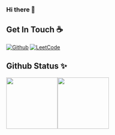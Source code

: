### Hi there 👋

<!--
**XiaoYuanJW/XiaoYuanJW** is a ✨ _special_ ✨ repository because its `README.md` (this file) appears on your GitHub profile.

Here are some ideas to get you started:

- 🔭 I’m currently working on ...
- 🌱 I’m currently learning ...
- 👯 I’m looking to collaborate on ...
- 🤔 I’m looking for help with ...
- 💬 Ask me about ...
- 📫 How to reach me: ...
- 😄 Pronouns: ...
- ⚡ Fun fact: ...
-->

## Get In Touch ☕
[![Github](https://img.shields.io/badge/-Github-000?style=flat&logo=Github&logoColor=white)](https://github.com/XiaoYuanJW)
[![LeetCode](https://img.shields.io/badge/-LeetCode-c14438?style=flat&logo=leetCode&link=https://github.com/hritik5102)](https://leetcode.cn/u/xiaoyuanjw/)


<!-- ![GitHub followers](https://img.shields.io/github/followers/xiaoYuanJW)
![GitHub User's stars](https://img.shields.io/github/stars/xiaoYuanJW)
![isitors](https://visitor-badge.glitch.me/badge?page_id=xiaoYuanJW.xiaoYuanJW) -->

## Github Status ✨
<img align="" height="137px" src="https://github-readme-stats.vercel.app/api?username=XiaoYuanJW&hide_title=true&hide_border=true&show_icons=true&include_all_commits=true&line_height=21&bg_color=0,EC6C6C,FFD479,FFFC79,73FA79&theme=graywhite&locale=cn" /><img align="" height="137px" src="https://github-readme-stats.vercel.app/api/top-langs/?username=XiaoYuanJW&hide_title=true&hide_border=true&layout=compact&bg_color=0,73FA79,73FDFF,D783FF&theme=graywhite&locale=cn" />
